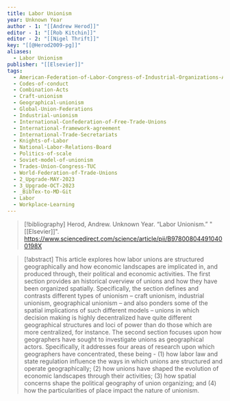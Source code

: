 ```yaml
---
title: Labor Unionism
year: Unknown Year
author - 1: "[[Andrew Herod]]"
editor - 1: "[[Rob Kitchin]]"
editor - 2: "[[Nigel Thrift]]"
key: "[[@Herod2009-pg]]"
aliases:
  - Labor Unionism
publisher: "[[Elsevier]]"
tags:
  - American-Federation-of-Labor-Congress-of-Industrial-Organizations-AFL-CIO
  - Codes-of-conduct
  - Combination-Acts
  - Craft-unionism
  - Geographical-unionism
  - Global-Union-Federations
  - Industrial-unionism
  - International-Confederation-of-Free-Trade-Unions
  - International-framework-agreement
  - International-Trade-Secretariats
  - Knights-of-Labor
  - National-Labor-Relations-Board
  - Politics-of-scale
  - Soviet-model-of-unionism
  - Trades-Union-Congress-TUC
  - World-Federation-of-Trade-Unions
  - 2_Upgrade-MAY-2023
  - 3_Upgrade-OCT-2023
  - _BibTex-to-MD-Git
  - Labor
  - Workplace-Learning
---
```


> [!bibliography]
> Herod, Andrew. Unknown Year. “Labor Unionism.” "[[Elsevier]]". https://www.sciencedirect.com/science/article/pii/B978008044910400198X

> [!abstract]
> This article explores how labor unions are structured geographically and how economic landscapes are implicated in, and produced through, their political and economic activities. The first section provides an historical overview of unions and how they have been organized spatially. Specifically, the section defines and contrasts different types of unionism – craft unionism, industrial unionism, geographical unionism – and also ponders some of the spatial implications of such different models – unions in which decision making is highly decentralized have quite different geographical structures and loci of power than do those which are more centralized, for instance. The second section focuses upon how geographers have sought to investigate unions as geographical actors. Specifically, it addresses four areas of research upon which geographers have concentrated, these being -  (1) how labor law and state regulation influence the ways in which unions are structured and operate geographically; (2) how unions have shaped the evolution of economic landscapes through their activities; (3) how spatial concerns shape the political geography of union organizing; and (4) how the particularities of place impact the nature of unionism.